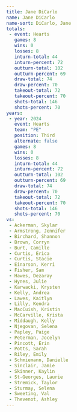 ```yaml
---
title: Jane DiCarlo
name: Jane DiCarlo
name-sort: DiCarlo, Jane
totals:
 - event: Hearts
   games: 8
   wins: 0
   losses: 8
   inturn-total: 44
   inturn-percent: 72
   outturn-total: 102
   outturn-percent: 69
   draw-total: 74
   draw-percent: 70
   takeout-total: 72
   takeout-percent: 70
   shots-total: 146
   shots-percent: 70
years:
 - year: 2024
   event: Hearts
   team: "PE"
   position: Third
   alternate: false
   games: 8
   wins: 0
   losses: 8
   inturn-total: 44
   inturn-percent: 72
   outturn-total: 102
   outturn-percent: 69
   draw-total: 74
   draw-percent: 70
   takeout-total: 72
   takeout-percent: 70
   shots-total: 146
   shots-percent: 70
vs:
 - Ackerman, Skylar
 - Armstrong, Jennifer
 - Birchard, Shannon
 - Brown, Corryn
 - Burt, Camille
 - Curtis, Erica
 - Curtis, Stacie
 - Einarson, Kerri
 - Fisher, Sam
 - Hawes, Dezaray
 - Hynes, Julie
 - Karwacki, Krysten
 - Kelly, Andrea
 - Lawes, Kaitlyn
 - Lilly, Kendra
 - MacCuish, Kristin
 - McCarville, Krista
 - Middaugh, Kelly
 - Njegovan, Selena
 - Papley, Paige
 - Peterman, Jocelyn
 - Pincott, Erin
 - Potts, Sarah
 - Riley, Emily
 - Schmiemann, Danielle
 - Sinclair, Jamie
 - Skinner, Kaylin
 - St-Georges, Laurie
 - Stremick, Taylor
 - Sturmay, Selena
 - Sweeting, Val
 - Thevenot, Ashley
---
```

